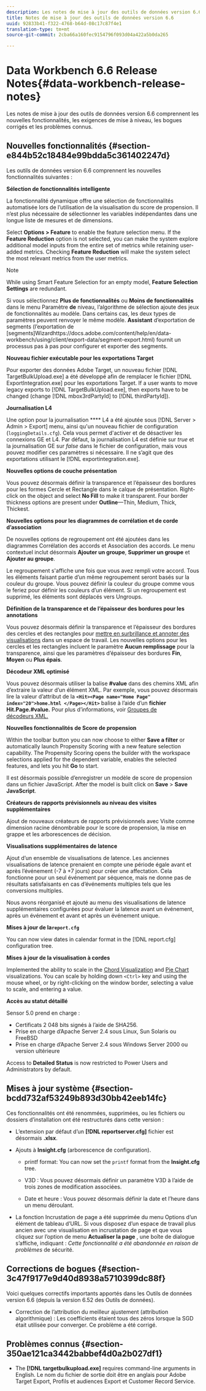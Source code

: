 ```yaml
---
description: Les notes de mise à jour des outils de données version 6.6 comprennent les nouvelles fonctionnalités, les exigences de mise à niveau, les bogues corrigés et les problèmes connus.
title: Notes de mise à jour des outils de données version 6.6
uuid: 92833b41-f322-4768-b64d-08c17c87f4e1
translation-type: tm+mt
source-git-commit: 2cba66a160fec9154796f093d04a422a5b0da265

---
```



# Data Workbench 6.6 Release Notes{#data-workbench-release-notes}

Les notes de mise à jour des outils de données version 6.6 comprennent les nouvelles fonctionnalités, les exigences de mise à niveau, les bogues corrigés et les problèmes connus.

## Nouvelles fonctionnalités {#section-e844b52c18484e99bdda5c361402247d}

Les outils de données version 6.6 comprennent les nouvelles fonctionnalités suivantes :

**Sélection de fonctionnalités intelligente**

La fonctionnalité dynamique offre une sélection de fonctionnalités automatisée lors de l’utilisation de la visualisation du score de propension. Il n’est plus nécessaire de sélectionner les variables indépendantes dans une longue liste de mesures et de dimensions.

Select **Options > Feature** to enable the feature selection menu. If the **Feature Reduction** option is not selected, you can make the system explore additional model inputs from the entire set of metrics while retaining user-added metrics. Checking **Feature Reduction** will make the system select the most relevant metrics from the user metrics.

>[!NOTE]
>
>While using Smart Feature Selection for an empty model, **Feature Selection Settings** are redundant.

Si vous sélectionnez **Plus de fonctionnalités** ou **Moins de fonctionnalités** dans le menu Paramètre **de** niveau, l’algorithme de sélection ajoute des jeux de fonctionnalités au modèle. Dans certains cas, les deux types de paramètres peuvent renvoyer le même modèle.
**Assistant** d’exportation de segments (l’exportation de [segments]Wizardhttps://docs.adobe.com/content/help/en/data-workbench/using/client/export-data/segment-export.html) fournit un processus pas à pas pour configurer et exporter des segments.

**Nouveau fichier exécutable pour les exportations Target**

Pour exporter des données Adobe Target, un nouveau fichier [!DNL TargetBulkUpload.exe] a été développé afin de remplacer le fichier [!DNL ExportIntegration.exe] pour les exportations Target. If a user wants to move legacy exports to [!DNL TargetBulkUpload.exe], then exports have to be changed (change [!DNL mbox3rdPartyId] to [!DNL thirdPartyId]).

**Journalisation L4**

Une option pour la journalisation **** L4 a été ajoutée sous [!DNL Server > Admin > Export] menu, ainsi qu&#39;un nouveau fichier de configuration (`loggingDetails.cfg`). Cela vous permet d&#39;activer et de désactiver les connexions GE et L4. Par défaut, la journalisation L4 est définie sur *true* et la journalisation GE sur *false* dans le fichier de configuration, mais vous pouvez modifier ces paramètres si nécessaire. Il ne s’agit que des exportations utilisant le [!DNL exportintegration.exe].

**Nouvelles options de couche présentation**

Vous pouvez désormais définir la transparence et l’épaisseur des bordures pour les formes Cercle et Rectangle dans le calque de présentation. Right-click on the object and select **No Fill** to make it transparent. Four border thickness options are present under **Outline**—Thin, Medium, Thick, Thickest.

**Nouvelles options pour les diagrammes de corrélation et de corde d’association**

De nouvelles options de regroupement ont été ajoutées dans les diagrammes Corrélation des accords et Association des accords. Le menu contextuel inclut désormais **Ajouter un groupe**, **Supprimer un groupe** et **Ajouter au groupe**.

Le regroupement s&#39;affiche une fois que vous avez rempli votre accord. Tous les éléments faisant partie d’un même regroupement seront basés sur la couleur du groupe. Vous pouvez définir la couleur du groupe comme vous le feriez pour définir les couleurs d’un élément. Si un regroupement est supprimé, les éléments sont déplacés vers Ungroups.

**Définition de la transparence et de l’épaisseur des bordures pour les annotations**

Vous pouvez désormais définir la transparence et l’épaisseur des bordures des cercles et des rectangles pour [mettre en surbrillance et annoter des visualisations](../../home/c-get-started/c-vis/c-present-layer.md#concept-1235f55dfeb14e0898a1cbc13a827f67) dans un espace de travail. Les nouvelles options pour les cercles et les rectangles incluent le paramètre **Aucun remplissage** pour la transparence, ainsi que les paramètres d’épaisseur des bordures **Fin**, **Moyen** ou **Plus épais**.

**Décodeur XML optimisé**

Vous pouvez désormais utiliser la balise **#value** dans des chemins XML afin d’extraire la valeur d’un élément XML. Par exemple, vous pouvez désormais lire la valeur d’attribut de la **`<Hit><Page name="Home Page" index="20">home.html </Page></Hit>`** balise à l’aide d’un **fichier Hit.Page.#value.** Pour plus d’informations, voir [Groupes de décodeurs XML.](../../home/c-dataset-const-proc/c-dataset-inc-files/c-types-dataset-inc-files/c-log-proc-dataset-inc-files/c-xml-dec-grps.md#concept-5eda5ab253724674832f6951e2a0d1c3)

**Nouvelles fonctionnalités de Score de propension**

Within the toolbar button you can now choose to either **Save a filter** or automatically launch Propensity Scoring with a new feature selection capability. The Propensity Scoring opens the builder with the workspace selections applied for the dependent variable, enables the selected features, and lets you hit **Go** to start.

Il est désormais possible d’enregistrer un modèle de score de propension dans un fichier JavaScript. After the model is built click on **Save** > **Save JavaScript**.

**Créateurs de rapports prévisionnels au niveau des visites supplémentaires**

Ajout de nouveaux créateurs de rapports prévisionnels avec Visite comme dimension racine dénombrable pour le score de propension, la mise en grappe et les arborescences de décision.

**Visualisations supplémentaires de latence**

Ajout d’un ensemble de visualisations de latence. Les anciennes visualisations de latence prenaient en compte une période égale avant et après l’événement (-7 à +7 jours) pour créer une affectation. Cela fonctionne pour un seul événement par séquence, mais ne donne pas de résultats satisfaisants en cas d’événements multiples tels que les conversions multiples.

Nous avons réorganisé et ajouté au menu des visualisations de latence supplémentaires configurées pour évaluer la latence avant un événement, après un événement et avant et après un événement unique.

**Mises à jour de la`report.cfg`**

You can now view dates in calendar format in the [!DNL report.cfg] configuration tree.

**Mises à jour de la visualisation à cordes**

Implemented the ability to scale in the [Chord Visualization](../../home/c-get-started/c-analysis-vis/c-chord-visualization.md#concept-ca600beb11674f3bb2696edf41f1dda9) and [Pie Chart](../../home/c-get-started/c-analysis-vis/c-pie-chart.md#concept-65bd6e41ee814684a7f53ea69142f21c) visualizations. You can scale by holding down `<Ctrl>` key and using the mouse wheel, or by right-clicking on the window border, selecting a value to scale, and entering a value.

**Accès au statut détaillé**

Sensor 5.0 prend en charge :

* Certificats 2 048 bits signés à l’aide de SHA256.
* Prise en charge d’Apache Server 2.4 sous Linux, Sun Solaris ou FreeBSD
* Prise en charge d’Apache Server 2.4 sous Windows Server 2000 ou version ultérieure

Access to **Detailed Status** is now restricted to Power Users and Administrators by default.

## Mises à jour système {#section-bcdd732af53249b893d30bb42eeb14fc}

Ces fonctionnalités ont été renommées, supprimées, ou les fichiers ou dossiers d’installation ont été restructurés dans cette version :

* L’extension par défaut d’un **[!DNL reportserver.cfg]** fichier est désormais **.xlsx**.

* Ajouts à **Insight.cfg** (arborescence de configuration).

   * printf format: You can now set the `printf` format from the **Insight.cfg** tree.

   * V3D : Vous pouvez désormais définir un paramètre V3D à l’aide de trois zones de modification associées.
   * Date et heure : Vous pouvez désormais définir la date et l’heure dans un menu déroulant.

* La fonction Incrustation de page a été supprimée du menu Options d’un élément de tableau d’URL. Si vous disposez d’un espace de travail plus ancien avec une visualisation en incrustation de page et que vous cliquez sur l’option de menu **Actualiser la page** , une boîte de dialogue s’affiche, indiquant : *Cette fonctionnalité a été abandonnée en raison de problèmes* de sécurité.

## Corrections de bogues {#section-3c47f9177e9d40d8938a5710399dc88f}

Voici quelques correctifs importants apportés dans les Outils de données version 6.6 (depuis la version 6.52 des Outils de données).

* Correction de l’attribution du meilleur ajustement (attribution algorithmique) : Les coefficients étaient tous des zéros lorsque la SGD était utilisée pour converger. Ce problème a été corrigé.

## Problèmes connus {#section-350ae121ca3442babbef4d0a2b027df1}

* The **[!DNL targetbulkupload.exe]** requires command-line arguments in English. Le nom du fichier de sortie doit être en anglais pour Adobe Target Export, Profils et audiences Export et Customer Record Service.
